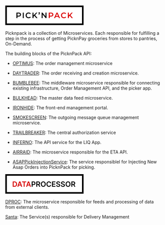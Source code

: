 ![PicknPack](https://github.com/SA-Software-House-Mossel/.github/blob/main/profile/mdLogo.png?raw=true "PicknPack")

Picknpack is a collection of Microservices. Each responsible for fulfilling a step in the process of getting PicknPay groceries from stores to pantries, On-Demand.

The building blocks of the PicknPack API:

- [OPTIMUS](https://github.com/SA-Software-House-Mossel/Optimus/pulls): The order management microservice

- [DAYTRADER](https://github.com/SA-Software-House-Mossel/Daytrader/pulls): The order receiving and creation microservice.

- [BUMBLEBEE](https://github.com/SA-Software-House-Mossel/Bumblebee/pulls): The middleware microservice responsible for connecting existing infrastructure, Order Management API, and the picker app.

- [BULKHEAD](https://github.com/SA-Software-House-Mossel/Bulkhead/pulls): The master data feed microservice.

- [IRONHIDE](https://github.com/SA-Software-House-Mossel/Ironhide/pulls): The front-end management portal.

- [SMOKESCREEN](https://github.com/SA-Software-House-Mossel/Smokescreen/pulls): The outgoing message queue management microservice.

- [TRAILBREAKER](https://github.com/SA-Software-House-Mossel/Trailbreaker/pulls): The central authorization service

- [INFERNO](https://github.com/SA-Software-House-Mossel/Inferno/pulls): The API service for the LIQ App.

- [AIRRAID](https://github.com/SA-Software-House-Mossel/AirRaid/pulls): The microservice responsible for the ETA API.

- [ASAPPickInjectionService](https://github.com/SA-Software-House-Mossel/AsapPickInjectionService/pulls): The service responsiblel for Injecting New Asap Orders into PicknPack for picking.

![PicknPack](https://github.com/SA-Software-House-Mossel/.github/blob/main/profile/dproc.png?raw=true "PicknPack")

[DPROC](https://github.com/SA-Software-House-Mossel/Data-Processor/pulls): The microservice responsible for feeds and processing of data from external clients.

[Santa](https://github.com/SA-Software-House-Mossel/Santa/pulls): The Service(s) responsible for Delivery Management
